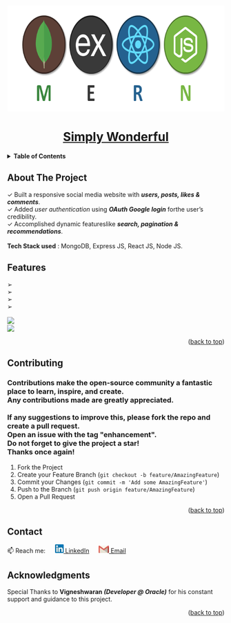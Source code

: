 <div id="top"></div>

<!-- PROJECT LOGO -->
<br />
<div align="center">
    <img src="https://github.com/Raja58/Calculator-JavaScript/blob/main/mern-stack.png" alt="Logo" width="678" height="245">
  </a>

  <h1 align="center"> <a href = "https://simplywonderful1728.herokuapp.com/posts">Simply Wonderful</a></h1>
</div>



<!-- TABLE OF CONTENTS -->

<details>
    <summary><b>Table of Contents</b></summary>
  <ol>
    <li> <a href="#about-the-project">About The Project</a> </li>
    <li> <a href="#features">Features</a> </li>
    <li><a href="#contributing">Contributing</a></li>
    <li><a href="#contact">Contact</a></li>
    <li><a href="#acknowledgments">Acknowledgments</a></li>
  </ol>
</details>


<div id="about-the-project"></div>

<!-- ABOUT THE PROJECT -->

## About The Project
<p>
✓ Built a responsive social media website with <b><i>users, posts, likes & comments</b></i>. <br>
✓ Added <i>user authentication</i> using <b><i>OAuth Google login</b></i> forthe user’s credibility. <br>
✓ Accomplished dynamic featureslike <b><i>search, pagination & recommendations</b></i>. <br><br>
<b>Tech Stack used</b> : MongoDB, Express JS, React JS, Node JS.
</p>
<div id="features"></div>

## Features
  
  <p>
➢ 
  <br>
➢ 
  <br>
➢ 
  <br>
➢ 
    </p>
   <image src = "https://github.com/Raja58/ProShop-eCommerce/blob/main/Screenshot%20(611).png" align="center">
    <br>
  <image src = "https://github.com/Raja58/ProShop-eCommerce/blob/main/Screenshot%20(610).png" align="center">

<p align="right">(<a href="#top">back to top</a>)</p>


<div id="contributing"></div>

<!-- CONTRIBUTING -->
## Contributing
<h3>
Contributions make the open-source community a fantastic place to learn, inspire, and create.
<br />
Any contributions made are greatly appreciated.
<br />
<br />
If any suggestions to improve this, please fork the repo and create a pull request.
<br />
Open an issue with the tag "enhancement".
<br />
Do not forget to give the project a star!
<br />
Thanks once again!
</h3>
  
1. Fork the Project
2. Create your Feature Branch (`git checkout -b feature/AmazingFeature`)
3. Commit your Changes (`git commit -m 'Add some AmazingFeature'`)
4. Push to the Branch (`git push origin feature/AmazingFeature`)
5. Open a Pull Request

<p align="right">(<a href="#top">back to top</a>)</p>

   <div id="contact"></div> 
    
## Contact

📫 Reach me: &emsp;
 [![Linkedin](https://github.com/Raja58/ProShop-eCommerce/blob/main/in.jpg) LinkedIn](https://www.linkedin.com/in/raja58) &emsp; [![Email](https://github.com/Raja58/ProShop-eCommerce/blob/main/mail.jpg) Email](mailto:rajadurainit@gmail.com)
          
<div id="acknowledgments"></div>

<!-- ACKNOWLEDGMENTS -->
## Acknowledgments
Special Thanks to <b>Vigneshwaran <i>(Developer @ Oracle)</i></b> for his constant support and guidance to this project.


<p align="right">(<a href="#top">back to top</a>)</p>
